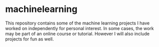 # machinelearning

This repository contains some of the machine learning projects I have worked on independently for personal interest. 
In some cases, the work may be part of an online course or tutorial. However I will also include projects for fun as well.
